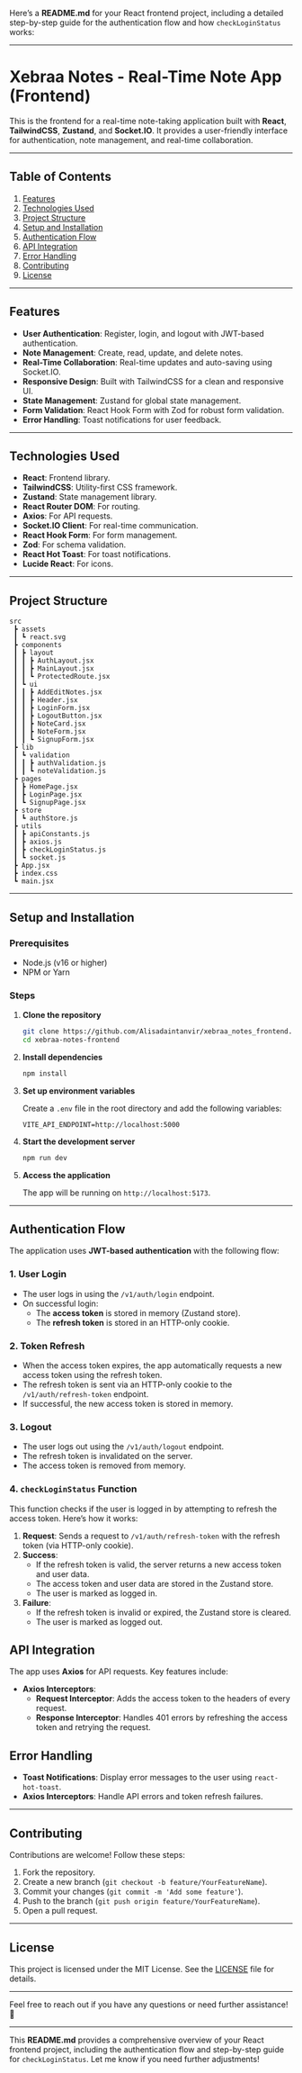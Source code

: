 Here’s a **README.md** for your React frontend project, including a detailed step-by-step guide for the authentication flow and how `checkLoginStatus` works:

---

# Xebraa Notes - Real-Time Note App (Frontend)

This is the frontend for a real-time note-taking application built with **React**, **TailwindCSS**, **Zustand**, and **Socket.IO**. It provides a user-friendly interface for authentication, note management, and real-time collaboration.

---

## Table of Contents

1. [Features](#features)
2. [Technologies Used](#technologies-used)
3. [Project Structure](#project-structure)
4. [Setup and Installation](#setup-and-installation)
5. [Authentication Flow](#authentication-flow)
6. [API Integration](#api-integration)
7. [Error Handling](#error-handling)
8. [Contributing](#contributing)
9. [License](#license)

---

## Features

- **User Authentication**: Register, login, and logout with JWT-based authentication.
- **Note Management**: Create, read, update, and delete notes.
- **Real-Time Collaboration**: Real-time updates and auto-saving using Socket.IO.
- **Responsive Design**: Built with TailwindCSS for a clean and responsive UI.
- **State Management**: Zustand for global state management.
- **Form Validation**: React Hook Form with Zod for robust form validation.
- **Error Handling**: Toast notifications for user feedback.

---

## Technologies Used

- **React**: Frontend library.
- **TailwindCSS**: Utility-first CSS framework.
- **Zustand**: State management library.
- **React Router DOM**: For routing.
- **Axios**: For API requests.
- **Socket.IO Client**: For real-time communication.
- **React Hook Form**: For form management.
- **Zod**: For schema validation.
- **React Hot Toast**: For toast notifications.
- **Lucide React**: For icons.

---

## Project Structure

```
src
 ┣ assets
 ┃ ┗ react.svg
 ┣ components
 ┃ ┣ layout
 ┃ ┃ ┣ AuthLayout.jsx
 ┃ ┃ ┣ MainLayout.jsx
 ┃ ┃ ┗ ProtectedRoute.jsx
 ┃ ┗ ui
 ┃ ┃ ┣ AddEditNotes.jsx
 ┃ ┃ ┣ Header.jsx
 ┃ ┃ ┣ LoginForm.jsx
 ┃ ┃ ┣ LogoutButton.jsx
 ┃ ┃ ┣ NoteCard.jsx
 ┃ ┃ ┣ NoteForm.jsx
 ┃ ┃ ┗ SignupForm.jsx
 ┣ lib
 ┃ ┗ validation
 ┃ ┃ ┣ authValidation.js
 ┃ ┃ ┗ noteValidation.js
 ┣ pages
 ┃ ┣ HomePage.jsx
 ┃ ┣ LoginPage.jsx
 ┃ ┗ SignupPage.jsx
 ┣ store
 ┃ ┗ authStore.js
 ┣ utils
 ┃ ┣ apiConstants.js
 ┃ ┣ axios.js
 ┃ ┣ checkLoginStatus.js
 ┃ ┗ socket.js
 ┣ App.jsx
 ┣ index.css
 ┗ main.jsx
```

---

## Setup and Installation

### Prerequisites

- Node.js (v16 or higher)
- NPM or Yarn

### Steps

1. **Clone the repository**

   ```bash
   git clone https://github.com/Alisadaintanvir/xebraa_notes_frontend.git
   cd xebraa-notes-frontend
   ```

2. **Install dependencies**

   ```bash
   npm install
   ```

3. **Set up environment variables**

   Create a `.env` file in the root directory and add the following variables:

   ```env
   VITE_API_ENDPOINT=http://localhost:5000
   ```

4. **Start the development server**

   ```bash
   npm run dev
   ```

5. **Access the application**

   The app will be running on `http://localhost:5173`.

---

## Authentication Flow

The application uses **JWT-based authentication** with the following flow:

### **1. User Login**

- The user logs in using the `/v1/auth/login` endpoint.
- On successful login:
  - The **access token** is stored in memory (Zustand store).
  - The **refresh token** is stored in an HTTP-only cookie.

### **2. Token Refresh**

- When the access token expires, the app automatically requests a new access token using the refresh token.
- The refresh token is sent via an HTTP-only cookie to the `/v1/auth/refresh-token` endpoint.
- If successful, the new access token is stored in memory.

### **3. Logout**

- The user logs out using the `/v1/auth/logout` endpoint.
- The refresh token is invalidated on the server.
- The access token is removed from memory.

### **4. `checkLoginStatus` Function**

This function checks if the user is logged in by attempting to refresh the access token. Here’s how it works:

1. **Request**: Sends a request to `/v1/auth/refresh-token` with the refresh token (via HTTP-only cookie).
2. **Success**:
   - If the refresh token is valid, the server returns a new access token and user data.
   - The access token and user data are stored in the Zustand store.
   - The user is marked as logged in.
3. **Failure**:
   - If the refresh token is invalid or expired, the Zustand store is cleared.
   - The user is marked as logged out.

## API Integration

The app uses **Axios** for API requests. Key features include:

- **Axios Interceptors**:
  - **Request Interceptor**: Adds the access token to the headers of every request.
  - **Response Interceptor**: Handles 401 errors by refreshing the access token and retrying the request.

## Error Handling

- **Toast Notifications**: Display error messages to the user using `react-hot-toast`.
- **Axios Interceptors**: Handle API errors and token refresh failures.

---

## Contributing

Contributions are welcome! Follow these steps:

1. Fork the repository.
2. Create a new branch (`git checkout -b feature/YourFeatureName`).
3. Commit your changes (`git commit -m 'Add some feature'`).
4. Push to the branch (`git push origin feature/YourFeatureName`).
5. Open a pull request.

---

## License

This project is licensed under the MIT License. See the [LICENSE](LICENSE) file for details.

---

Feel free to reach out if you have any questions or need further assistance! 🚀

---

This **README.md** provides a comprehensive overview of your React frontend project, including the authentication flow and step-by-step guide for `checkLoginStatus`. Let me know if you need further adjustments!
